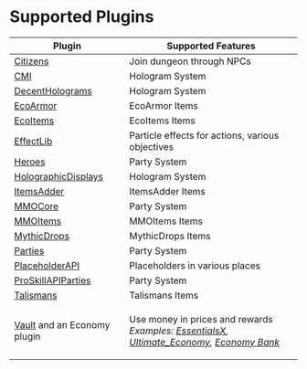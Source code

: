 # Supported Plugins

| Plugin                                                                                                                                                                                | Supported Features                                                                                                                                                                                                                                                                                                                                                     |
| ------------------------------------------------------------------------------------------------------------------------------------------------------------------------------------- | ---------------------------------------------------------------------------------------------------------------------------------------------------------------------------------------------------------------------------------------------------------------------------------------------------------------------------------------------------------------------- |
| [Citizens](https://www.spigotmc.org/resources/citizens.13811/)                                                                                                                        | Join dungeon through NPCs                                                                                                                                                                                                                                                                                                                                              |
| [CMI](https://www.spigotmc.org/resources/cmi-298-commands-insane-kits-portals-essentials-economy-mysql-sqlite-much-more.3742/)                                                        | Hologram System                                                                                                                                                                                                                                                                                                                                                        |
| [DecentHolograms](https://www.spigotmc.org/resources/decentholograms-1-8-1-20-4-papi-support-no-dependencies.96927/)                                                                  | Hologram System                                                                                                                                                                                                                                                                                                                                                        |
| [EcoArmor](https://www.spigotmc.org/resources/30-sale-%E2%8F%B3-ecoarmor-%E2%AD%95-create-custom-armor-%E2%9C%85-premade-sets-%E2%9C%A8-upgrades-crafting-custom-textures.88246/)     | EcoArmor Items                                                                                                                                                                                                                                                                                                                                                         |
| [EcoItems](https://www.spigotmc.org/resources/30-sale-%E2%8F%B3-ecoitems-%E2%AD%95-create-custom-items-%E2%9C%85-weapons-armors-tools-charms-%E2%9C%A8-item-levels-cosmetics.94601/)  | EcoItems Items                                                                                                                                                                                                                                                                                                                                                         |
| [EffectLib](https://dev.bukkit.org/projects/effectlib)                                                                                                                                | Particle effects for actions, various objectives                                                                                                                                                                                                                                                                                                                       |
| [Heroes](https://www.spigotmc.org/resources/%E2%9A%94-heroes-premium-%E2%9A%94-best-minecraft-spigot-rpg-plugin-ever.24734/)                                                          | Party System                                                                                                                                                                                                                                                                                                                                                           |
| [HolographicDisplays](https://dev.bukkit.org/projects/holographic-displays)                                                                                                           | Hologram System                                                                                                                                                                                                                                                                                                                                                        |
| [ItemsAdder](https://www.spigotmc.org/resources/%E2%9C%A8itemsadder%E2%AD%90emotes-mobs-items-armors-hud-gui-emojis-blocks-wings-hats-liquids.73355/)                                 | ItemsAdder Items                                                                                                                                                                                                                                                                                                                                                       |
| [MMOCore](https://www.spigotmc.org/resources/mmocore.70575/)                                                                                                                          | Party System                                                                                                                                                                                                                                                                                                                                                           |
| [MMOItems](https://www.spigotmc.org/resources/mmoitems.39267/)                                                                                                                        | MMOItems Items                                                                                                                                                                                                                                                                                                                                                         |
| [MythicDrops](https://www.spigotmc.org/resources/mythicdrops.6114/)                                                                                                                   | MythicDrops Items                                                                                                                                                                                                                                                                                                                                                      |
| [Parties](https://www.spigotmc.org/resources/parties-an-advanced-parties-manager.3709/)                                                                                               | Party System                                                                                                                                                                                                                                                                                                                                                           |
| [PlaceholderAPI](https://www.spigotmc.org/resources/placeholderapi.6245/)                                                                                                             | Placeholders in various places                                                                                                                                                                                                                                                                                                                                         |
| [ProSkillAPIParties](https://www.spigotmc.org/resources/proskillapi-parties.96932/)                                                                                                   | Party System                                                                                                                                                                                                                                                                                                                                                           |
| [Talismans](https://www.spigotmc.org/resources/30-sale-%E2%8F%B3-talismans-%E2%AD%95-create-custom-talismans-%E2%9C%85-powerful-passive-effects-%E2%9C%A8-talisman-bag-levels.87377/) | Talismans Items                                                                                                                                                                                                                                                                                                                                                        |
| [Vault](https://dev.bukkit.org/projects/vault) and an Economy plugin                                                                                                                  | <p>Use money in prices and rewards<br><em>Examples:</em>  <a href="https://www.spigotmc.org/resources/essentialsx.9089/"><em>EssentialsX</em></a><em>,</em> <a href="https://www.spigotmc.org/resources/ultimate_economy.59235/"><em>Ultimate_Economy</em></a><em>,</em> <a href="https://www.spigotmc.org/resources/economy-bank.7674/"><em>Economy Bank</em></a></p> |
